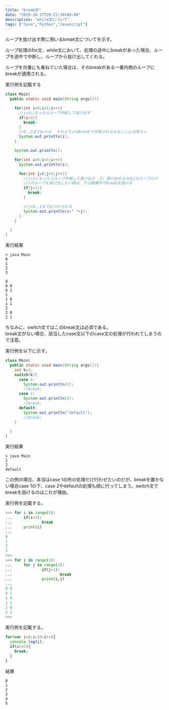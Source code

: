 ```yaml
---
title: "break文"
date: "2019-10-17T20:21:30+09:00"
description: "while文について"
tags: ["Java","Python","Javascript"]
---
```


ループを抜け出す際に用いるbreak文についてを示す。

ループ処理のfor文、while文において、処理の途中にbreakがあった場合、ループを途中で中断し、ループから抜け出してくれる。  

ループを何重にも重ねていた場合は、そのbreakがある一番内側のループにbreakが適用される。  

<div class="note_content_by_programming_language" id="note_content_Java">

実行例を記載する

```java
class Main{
  public static void main(String args[]){

    for(int i=0;i<5;i++){
      //i>3になったらループ中断して抜け出す
      if(i>3){
        break;
      }
      //0..3までprint  それより上はbreakで中断されるためここには来ない
      System.out.println(i);
    }

    System.out.println();

    for(int i=0;i<3;i++){
      System.out.println(i);

      for(int j=0;j<3;j++){
        //j>1になったらループ中断して抜け出す　が、抜け出せるのはjのループだけ
        //iのループを抜け出したい時は、その階層内でbreakを設ける
        if(j>1){
          break;
        }

        //j=0..1までprintされる
        System.out.println(i+" "+j);
      }
    }

  }
}
```

実行結果

```
> java Main
0
1
2
3

0
0 0
0 1
1
1 0
1 1
2
2 0
2 1
```

ちなみに、switch文ではこのbreak文は必須である。  
break文がない場合、該当したcase文以下のcase文の処理が行われてしまうので注意。

実行例を以下に示す。

```java
class Main{
  public static void main(String args[]){
    int k=1;
    switch(k){
      case 1:
        System.out.println(1);
        //break;
      case 2:
        System.out.println(2);
        //break;
      default:
        System.out.println("default");
        //break;
    }

  }
}
```

実行結果

```
> java Main      
1
2
default
```

この例の場合、本当はcase 1の所の処理だけ行わせたいのだが、breakを置かない場合case 1の下、case 2やdefaultの処理も順に行ってしまう。switch文でbreakを設けるのはこれが理由。  

</div>
<div class="note_content_by_programming_language" id="note_content_Python">

実行例を記載する。

```python
>>> for i in range(5): 
...     if(i>3):
...             break
...     print(i)
... 
0
1
2
3
>>>
>>> for i in range(3):
...     for j in range(3):
...             if(j>1):
...                     break
...             print(i,j) 
... 
0 0
0 1
1 0
1 1
2 0
2 1
>>>
```

</div>
<div class="note_content_by_programming_language" id="note_content_Javascript">

実行例を記載する。

```javascript
for(var i=0;i<10;i++){
  console.log(i);
  if(i>=5){
    break;
  }
}
```

結果

```
0
1
2
3
4
5
```

</div>





